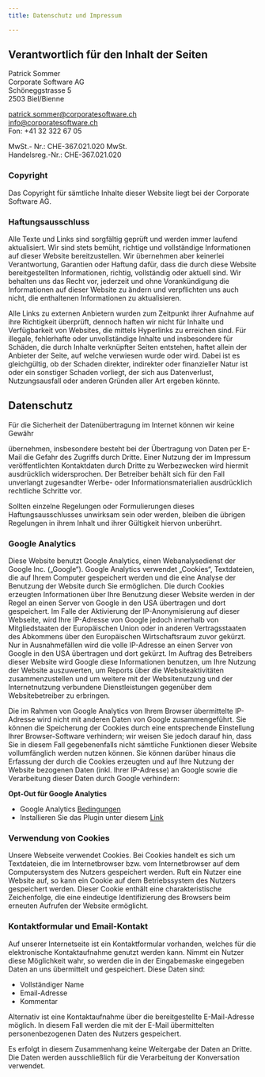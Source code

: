 ```yaml
---
title: Datenschutz und Impressum

---
```

## Verantwortlich für den Inhalt der Seiten

Patrick Sommer  
Corporate Software AG  
Schöneggstrasse 5  
2503 Biel/Bienne

patrick.sommer@corporatesoftware.ch  
info@corporatesoftware.ch  
Fon: +41 32 322 67 05

MwSt.- Nr.: CHE-367.021.020 MwSt.  
Handelsreg.-Nr.: CHE-367.021.020

### Copyright

Das Copyright für sämtliche Inhalte dieser Website liegt bei der Corporate Software AG.

### Haftungsausschluss

Alle Texte und Links sind sorgfältig geprüft und werden immer laufend aktualisiert. Wir sind stets bemüht, richtige und vollständige Informationen auf dieser Website bereitzustellen. Wir übernehmen aber keinerlei Verantwortung, Garantien oder Haftung dafür, dass die durch diese Website bereitgestellten Informationen, richtig, vollständig oder aktuell sind. Wir behalten uns das Recht vor, jederzeit und ohne Vorankündigung die Informationen auf dieser Website zu ändern und verpflichten uns auch nicht, die enthaltenen Informationen zu aktualisieren.

Alle Links zu externen Anbietern wurden zum Zeitpunkt ihrer Aufnahme auf ihre Richtigkeit überprüft, dennoch haften wir nicht für Inhalte und Verfügbarkeit von Websites, die mittels Hyperlinks zu erreichen sind. Für illegale, fehlerhafte oder unvollständige Inhalte und insbesondere für Schäden, die durch Inhalte verknüpfter Seiten entstehen, haftet allein der Anbieter der Seite, auf welche verwiesen wurde oder wird. Dabei ist es gleichgültig, ob der Schaden direkter, indirekter oder finanzieller Natur ist oder ein sonstiger Schaden vorliegt, der sich aus Datenverlust, Nutzungsausfall oder anderen Gründen aller Art ergeben könnte.

## Datenschutz

Für die Sicherheit der Datenübertragung im Internet können wir keine Gewähr

übernehmen, insbesondere besteht bei der Übertragung von Daten per E-Mail die Gefahr des Zugriffs durch Dritte. Einer Nutzung der im Impressum veröffentlichten Kontaktdaten durch Dritte zu Werbezwecken wird hiermit ausdrücklich widersprochen. Der Betreiber behält sich für den Fall unverlangt zugesandter Werbe- oder Informationsmaterialien ausdrücklich rechtliche Schritte vor.

Sollten einzelne Regelungen oder Formulierungen dieses Haftungsausschlusses unwirksam sein oder werden, bleiben die übrigen Regelungen in ihrem Inhalt und ihrer Gültigkeit hiervon unberührt.

### Google Analytics

Diese Website benutzt Google Analytics, einen Webanalysedienst der Google Inc. („Google“). Google Analytics verwendet „Cookies“, Textdateien, die auf Ihrem Computer gespeichert werden und die eine Analyse der Benutzung der Website durch Sie ermöglichen. Die durch Cookies erzeugten Informationen über Ihre Benutzung dieser Website werden in der Regel an einen Server von Google in den USA übertragen und dort gespeichert. Im Falle der Aktivierung der IP-Anonymisierung auf dieser Webseite, wird Ihre IP-Adresse von Google jedoch innerhalb von Mitgliedstaaten der Europäischen Union oder in anderen Vertragsstaaten des Abkommens über den Europäischen Wirtschaftsraum zuvor gekürzt. Nur in Ausnahmefällen wird die volle IP-Adresse an einen Server von Google in den USA übertragen und dort gekürzt. Im Auftrag des Betreibers dieser Website wird Google diese Informationen benutzen, um Ihre Nutzung der Website auszuwerten, um Reports über die Websiteaktivitäten zusammenzustellen und um weitere mit der Websitenutzung und der Internetnutzung verbundene Dienstleistungen gegenüber dem Websitebetreiber zu erbringen.

Die im Rahmen von Google Analytics von Ihrem Browser übermittelte IP-Adresse wird nicht mit anderen Daten von Google zusammengeführt. Sie können die Speicherung der Cookies durch eine entsprechende Einstellung Ihrer Browser-Software verhindern; wir weisen Sie jedoch darauf hin, dass Sie in diesem Fall gegebenenfalls nicht sämtliche Funktionen dieser Website vollumfänglich werden nutzen können. Sie können darüber hinaus die Erfassung der durch die Cookies erzeugten und auf Ihre Nutzung der Website bezogenen Daten (inkl. Ihrer IP-Adresse) an Google sowie die Verarbeitung dieser Daten durch Google verhindern:

**Opt-Out für Google Analytics**

* Google Analytics [Bedingungen](http://www.google.com/analytics/terms/de.html)
* Installieren Sie das Plugin unter diesem [Link](http://tools.google.com/dlpage/gaoptout?hl=de)

### Verwendung von Cookies

Unsere Webseite verwendet Cookies. Bei Cookies handelt es sich um Textdateien, die im Internetbrowser bzw. vom Internetbrowser auf dem Computersystem des Nutzers gespeichert werden. Ruft ein Nutzer eine Website auf, so kann ein Cookie auf dem Betriebssystem des Nutzers gespeichert werden. Dieser Cookie enthält eine charakteristische Zeichenfolge, die eine eindeutige Identifizierung des Browsers beim erneuten Aufrufen der Website ermöglicht.

### Kontaktformular und Email-Kontakt

Auf unserer Internetseite ist ein Kontaktformular vorhanden, welches für die elektronische Kontaktaufnahme genutzt werden kann. Nimmt ein Nutzer diese Möglichkeit wahr, so werden die in der Eingabemaske eingegeben Daten an uns übermittelt und gespeichert. Diese Daten sind:

* Vollständiger Name
* Email-Adresse
* Kommentar

Alternativ ist eine Kontaktaufnahme über die bereitgestellte E-Mail-Adresse möglich. In diesem Fall werden die mit der E-Mail übermittelten personenbezogenen Daten des Nutzers gespeichert.

Es erfolgt in diesem Zusammenhang keine Weitergabe der Daten an Dritte. Die Daten werden ausschließlich für die Verarbeitung der Konversation verwendet.